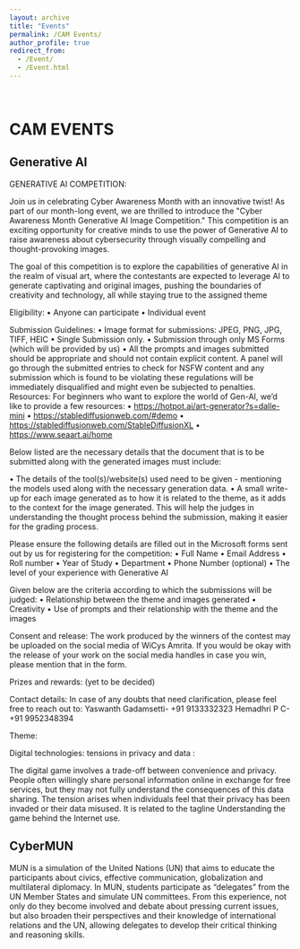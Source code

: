 ```yaml
---
layout: archive
title: "Events"
permalink: /CAM Events/
author_profile: true
redirect_from: 
  - /Event/
  - /Event.html
---
```




<br/>

<h1><b>CAM EVENTS</b></h1>
<h2>Generative AI</h2>
GENERATIVE AI COMPETITION:

Join us in celebrating Cyber Awareness Month with an innovative twist! As part of our month-long event, we are thrilled to introduce the "Cyber Awareness Month Generative AI Image Competition." This competition is an exciting opportunity for creative minds to use the power of Generative AI to raise awareness about cybersecurity through visually compelling and thought-provoking images. 

The goal of this competition is to explore the capabilities of generative AI in the realm of visual art, where the contestants are expected to leverage AI to generate captivating and original images, pushing the boundaries of creativity and technology, all while staying true to the assigned theme

Eligibility:
•	Anyone can participate
•	Individual event

Submission Guidelines: 
•	Image format for submissions: JPEG, PNG, JPG, TIFF, HEIC
•	Single Submission only.
•	Submission through only MS Forms (which will be provided by us)
•	All the prompts and images submitted should be appropriate and should not contain explicit content. A panel will go through the submitted entries to check for NSFW content and any submission which is found to be violating these regulations will be immediately disqualified and might even be subjected to penalties.
Resources: 
For beginners who want to explore the world of Gen-AI, we’d like to provide a few resources:
•	https://hotpot.ai/art-generator?s=dalle-mini
•	https://stablediffusionweb.com/#demo
•	https://stablediffusionweb.com/StableDiffusionXL
•	https://www.seaart.ai/home



Below listed are the necessary details that the document that is to be submitted along with the generated images must include:

•	The details of the tool(s)/website(s) used need to be given - mentioning the models used along with the necessary generation data.
•	A small write-up for each image generated as to how it is related to the theme, as it adds to the context for the image generated. This will help the judges in understanding the thought process behind the submission, making it easier for the grading process.

Please ensure the following details are filled out in the Microsoft forms sent out by us for registering for the competition:
•	Full Name
•	Email Address
•	Roll number
•	Year of Study
•	Department
•	Phone Number (optional)
•	The level of your experience with Generative AI


Given below are the criteria according to which the submissions will be judged:
•	Relationship between the theme and images generated
•	Creativity
•	Use of prompts and their relationship with the theme and the images

Consent and release:
The work produced by the winners of the contest may be uploaded on the social media of WiCys Amrita. If you would be okay with the release of your work on the social media handles in case you win, please mention that in the form.

Prizes and rewards:
 (yet to be decided)


Contact details:
In case of any doubts that need clarification, please feel free to reach out to:
Yaswanth Gadamsetti- +91 9133332323
Hemadhri P C- +91 9952348394


Theme:

Digital technologies: tensions in privacy and data : 

The digital game involves a trade-off between convenience and privacy. People often willingly share personal information online in exchange for free services, but they may not fully understand the consequences of this data sharing. The tension arises when individuals feel that their privacy has been invaded or their data misused. It is related to the tagline Understanding the game behind the Internet use.




<h2> CyberMUN</h2>

MUN is a simulation of the United Nations (UN) that aims to
educate the participants about civics, effective communication,
globalization and multilateral diplomacy.
In MUN, students participate as “delegates” from the UN Member States
and simulate UN committees. From this experience, not only do they
become involved and debate about pressing current issues, but also
broaden their perspectives and their knowledge of international relations
and the UN, allowing delegates to develop their critical thinking and
reasoning skills.

